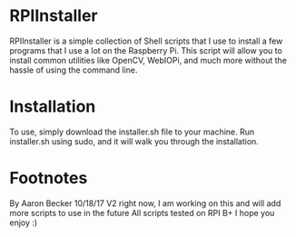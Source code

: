 # RPIInstaller
RPIInstaller is a simple collection of Shell scripts that I use to install a few programs that I use a lot on the Raspberry Pi. This script will allow you to install common utilities like OpenCV, WebIOPi, and much more without the hassle of using the command line.
# Installation
To use, simply download the installer.sh file to your machine. Run installer.sh using sudo, and it will walk you through the installation.
# Footnotes
By Aaron Becker 10/18/17
V2 right now, I am working on this and will add more scripts to use in the future
All scripts tested on RPI B+
I hope you enjoy :)
